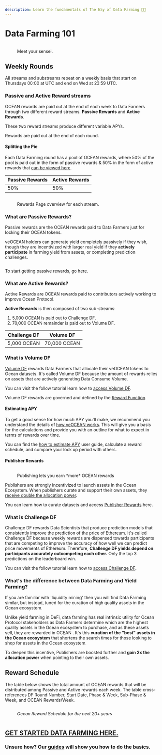 ```yaml
---
description: Learn the fundamentals of The Way of Data Farming 🧑‍🏫
---
```


# Data Farming 101

<figure><img src="../.gitbook/assets/gif/morpheus.gif" alt=""><figcaption><p>Meet your sensei.</p></figcaption></figure>

## Weekly Rounds

All streams and substreams repeat on a weekly basis that start on Thursdays 00:00 at UTC and end on Wed at 23:59 UTC.  

### Passive and Active Reward streams

OCEAN rewards are paid out at the end of each week to Data Farmers through two different reward streams. **Passive Rewards** and **Active Rewards**.  

These two reward streams produce different variable APYs.  

Rewards are paid out at the end of each round.

#### Splitting the Pie

Each Data Farming round has a pool of OCEAN rewards, where 50% of the pool is paid out in the form of passive rewards & 50% in the form of active rewards that [can be viewed here](https://df.oceandao.org/rewards).

| Passive Rewards | Active Rewards |
| --------------- | -------------- |
| 50%             | 50%            |


<figure><img src="../.gitbook/assets/rewards/df-reward-streams.png" alt=""><figcaption><p>Rewards Page overview for each stream.</p></figcaption></figure>

### What are Passive Rewards?

Passive rewards are the OCEAN rewards paid to Data Farmers just for locking their OCEAN tokens.  

veOCEAN holders can generate yield completely passively if they wish, though they are incentivized with larger real yield if they **actively participate** in farming yield from assets, or completing prediction challenges.  

<figure><img src="../.gitbook/assets/gif/passive-income.gif" alt=""><figcaption></figcaption></figure>

[To start getting passive rewards, go here.](../user-guides/data-farming/how-to-veocean.md)

### What are Active Rewards?

Active Rewards are OCEAN rewards paid to contributors actively working to improve Ocean Protocol.  

**Active Rewards** is then composed of two sub-streams:
1. 5,000 OCEAN is paid out to Challenge DF.
2. 70,000 OCEAN remainder is paid out to Volume DF.  

| Challenge DF | Volume DF |
| --------------- | -------------- |
| 5,000 OCEAN     | 70,000 OCEAN    |

### What is Volume DF

[Volume DF](df-volumedf.md#allocating-veocean) rewards Data Farmers that allocate their veOCEAN tokens to Ocean datasets. It's called Volume DF because the amount of rewards relies on assets that are actively generating Data Consume Volume.  

You can visit the follow tutorial learn how to [access Volume DF](../user-guides/data-farming/how-to-volumedf.md).  

Volume DF rewards are governed and defined by the [Reward Function](df-intro.md#reward-schedule).  

#### Estimating APY

To get a good sense for how much APY you'll make, we recommend you understand the details of [how veOCEAN works](df-veocean.md). This will give you a basis for the calculations and provide you with an outline for what to expect in terms of rewards over time.  

You can find the [how to estimate APY](../user-guides/data-farming/how-to-estimate-apy.md) user guide, calculate a reward schedule, and compare your lock up period with others.  

#### Publisher Rewards

<figure><img src="../.gitbook/assets/gif/just-publish.gif" alt=""><figcaption><p>Publishing lets you earn *more* OCEAN rewards</p></figcaption></figure>

Publishers are strongly incentivized to launch assets in the Ocean Ecosystem. When publishers curate and support their own assets, they [receive double the allocation power](df-volumedf.md#what-are-publisher-rewards).  

You can learn how to curate datasets and access [Publisher Rewards](../user-guides/data-farming/how-to-volumedf.md#) here.  

### What is Challenge DF

Challenge DF rewards Data Scientists that produce prediction models that consistently improve the prediction of the price of Ethereum. It's called Challenge DF because weekly rewards are dispensed towards participants that are competing to improve the accuracy of how well we can predict price movements of Ethereum. Therefore, **Challenge DF yields depend on participants accurately outcompeting each other.** Only the top 3 predictions on the leaderboard win.  

You can visit the follow tutorial learn how to [access Challenge DF](../user-guides/data-farming/how-to-challengedf.md).  

### What's the difference between Data Farming and Yield Farming?

If you are familiar with 'liquidity mining' then you will find Data Farming similar, but instead, tuned for the curation of high quality assets in the Ocean ecosystem.

Unlike yield farming in DeFi, data farming has real intrinsic utility for Ocean Protocol stakeholders as Data Farmers determine which are the highest quality assets in the Ocean ecosystem to purchase, and as these assets sell, they are rewarded in OCEAN . It's this **curation of the "best" assets in the Ocean ecosystem** that shortens the search times for those looking to shop for assets in the Ocean ecosystem.  

To deepen this incentive, Publishers are boosted further and **gain 2x the allocation power** when pointing to their own assets.

## Reward Schedule

The table below shows the total amount of OCEAN rewards that will be distributed among Passive and Active rewards each week. The table cross-references DF Round Number, Start Date, Phase & Week, Sub-Phase & Week, and OCEAN Rewards/Week.

<figure><img src="../.gitbook/assets/rewards/reward_schedule.png" alt=""><figcaption><p><em>Ocean Reward Schedule for the next 20+ years</em></p></figcaption></figure>

<figure><img src="../.gitbook/assets/gif/cash-flow.gif" alt=""><figcaption></figcaption></figure>

## [GET STARTED DATA FARMING HERE.](https://df.oceandao.org)

### Unsure how? Our [guides](../user-guides/README.md) will show you how to do the basics.